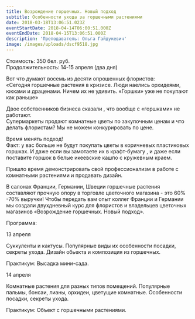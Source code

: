 ```yaml
---
title: Возрождение горшечных. Новый подход
subtitle: Особенности ухода за горшечными растениями
date: 2018-03-18T13:06:51.023Z
eventStartDate: 2018-04-14T06:00:51.000Z
eventEndDate: 2018-04-15T13:06:51.000Z
description: 'Преподаватель: Ольга Гайдукевич'
image: /images/uploads/dscf9518.jpg
---
```

Стоимость: 350 бел. руб.\
Продолжительность: 14-15 апреля (два дня)

Вот что думают восемь  из десяти опрошенных флористов: \
«Сегодня горшечные растения в кризисе. Люди наелись орхидеями, юкками и драценами. Ничем их не удивить. «Горшки» уже не покупают как раньше»

Двое собственников бизнеса сказали , что вообще с «горшками» не работают.\
Супермаркеты продают комнатные цветы по закупочным ценам и что делать флористам? Мы не можем конкурировать по цене.

Время менять подход! \
Факт: у вас больше не будут покупать цветы в коричневых пластиковых горшках. И даже если вы замотаете их в крафт-бумагу , и даже если поставите горшок в белые икеевские кашпо с кружевным краем. 

Пришло время демонстрировать свой профессионализм в работе с комнатными растениями и продавать дизайн. 

В салонах Франции, Германии, Швеции горшечные растения составляют прочную опору в торговле цветочного магазина - это 60% -70% выручки!  Чтобы передать вам опыт коллег Франции и Германии мы создали двухдневный курс для флористов и владельцев цветочных магазинов «Возрождение горшечных. Новый подход».  



Программа:

13 апреля  

Суккуленты и кактусы. Популярные виды их особенности посадки, секреты ухода. Дизайн обьекта и композиция из горшечных. 

Практикум: Высадка мини-сада.



14 апреля

Комнатные растения для разных типов помещений. Популярные пальмы, бонсаи, лианы, орхидеи, цветущие комнатные. Особенности посадки, секреты ухода. 

Практикум: Объект с горшечными растениями.
